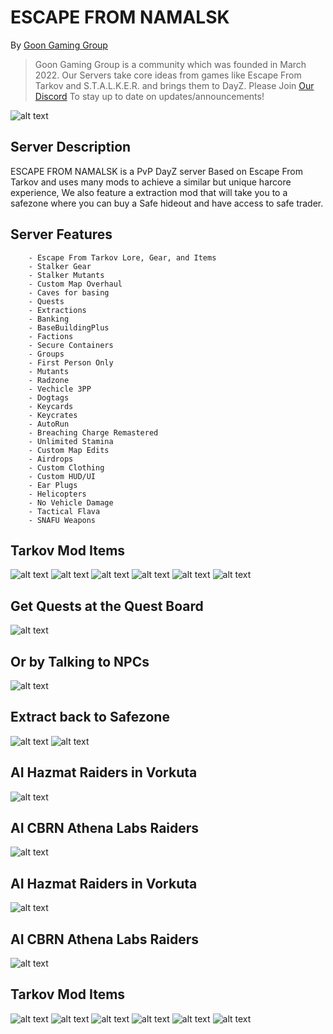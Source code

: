 # ESCAPE FROM NAMALSK

By [Goon Gaming Group](https://discord.gg/goongaminggroup "GoonGamingGroup Discord")


> Goon Gaming Group is a community which was founded in March 2022. Our Servers take core ideas from games like Escape From Tarkov and S.T.A.L.K.E.R. and brings them to DayZ. Please Join [Our Discord](https://discord.gg/goongaminggroup "GoonGamingGroup Discord") To stay up to date on updates/announcements!


![alt text](https://github.com/BehrTheDon/GGGPics/blob/2cba453a7b646e0c0427be15a16565d0169386a0/EFN.jpg?raw=true "Loading Screen")

## Server Description

ESCAPE FROM NAMALSK is a PvP DayZ server Based on Escape From Tarkov and uses many mods to achieve a similar but unique harcore experience, We also feature a extraction mod that will take you to a safezone where you can buy a Safe hideout and have access to safe trader.


## Server Features

        - Escape From Tarkov Lore, Gear, and Items
        - Stalker Gear
        - Stalker Mutants
        - Custom Map Overhaul
        - Caves for basing
        - Quests
        - Extractions
        - Banking
        - BaseBuildingPlus
        - Factions
        - Secure Containers
        - Groups
        - First Person Only
        - Mutants
        - Radzone
        - Vechicle 3PP
        - Dogtags
        - Keycards
        - Keycrates
        - AutoRun
        - Breaching Charge Remastered
        - Unlimited Stamina
        - Custom Map Edits
        - Airdrops
        - Custom Clothing
        - Custom HUD/UI
        - Ear Plugs
        - Helicopters
        - No Vehicle Damage
        - Tactical Flava
        - SNAFU Weapons

## Tarkov Mod Items
![alt text](https://github.com/BehrTheDon/GGGPics/blob/main/asdgadsgdsagdsag.png?raw=true "Valubles")
![alt text](https://github.com/BehrTheDon/GGGPics/blob/main/adgsgsdagdsag.png?raw=true "Medicals")
![alt text](https://github.com/BehrTheDon/GGGPics/blob/main/gdasgdsagdas.png?raw=true "Keycards")
![alt text](https://github.com/BehrTheDon/GGGPics/blob/main/gdasgdsagdsag.png?raw=true "Masks")
![alt text](https://github.com/BehrTheDon/GGGPics/blob/main/gadgasgads.png?raw=true "Collectables")
![alt text](https://github.com/BehrTheDon/GGGPics/blob/main/asdgagsadfgds.png?raw=true "Weapons")

## Get Quests at the Quest Board
![alt text](https://github.com/Mitch3902/GoonGamingGroup/blob/main/20221116234610_1.jpg?raw=true "Q1")
## Or by Talking to NPCs
![alt text](https://github.com/Mitch3902/GoonGamingGroup/blob/main/20221116205625_1.jpg?raw=true "Q1")
## Extract back to Safezone
![alt text](https://github.com/Mitch3902/GoonGamingGroup/blob/main/20221117000910_1.jpg?raw=true "Q1")
![alt text](https://github.com/Mitch3902/GoonGamingGroup/blob/main/20221117001034_1.jpg?raw=true "Q1")







## AI Hazmat Raiders in Vorkuta
![alt text](https://github.com/BehrTheDon/GGGPics/blob/main/20221114113658_1.jpg?raw=true "Hazmat")

## AI CBRN Athena Labs Raiders
![alt text](https://github.com/BehrTheDon/GGGPics/blob/main/GOON/20221113124721_1.jpg?raw=true "CBRN")






## AI Hazmat Raiders in Vorkuta
![alt text](https://github.com/BehrTheDon/GGGPics/blob/main/20221114113658_1.jpg?raw=true "Hazmat")

## AI CBRN Athena Labs Raiders
![alt text](https://github.com/BehrTheDon/GGGPics/blob/main/GOON/20221113124721_1.jpg?raw=true "CBRN")

## Tarkov Mod Items
![alt text](https://github.com/BehrTheDon/GGGPics/blob/main/asdgadsgdsagdsag.png?raw=true "Valubles")
![alt text](https://github.com/BehrTheDon/GGGPics/blob/main/adgsgsdagdsag.png?raw=true "Medicals")
![alt text](https://github.com/BehrTheDon/GGGPics/blob/main/gdasgdsagdas.png?raw=true "Keycards")
![alt text](https://github.com/BehrTheDon/GGGPics/blob/main/gdasgdsagdsag.png?raw=true "Masks")
![alt text](https://github.com/BehrTheDon/GGGPics/blob/main/gadgasgads.png?raw=true "Collectables")
![alt text](https://github.com/BehrTheDon/GGGPics/blob/main/asdgagsadfgds.png?raw=true "Weapons")






